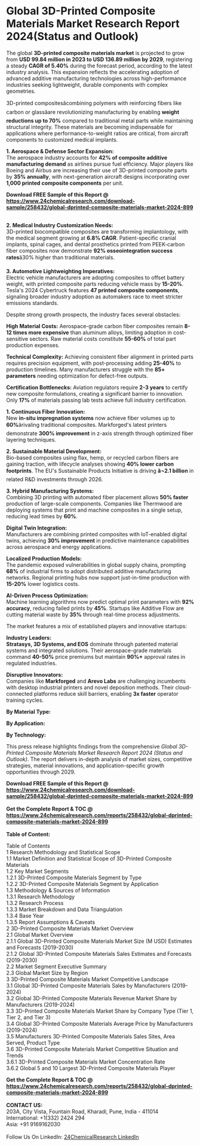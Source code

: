 <h1>Global 3D-Printed Composite Materials Market Research Report 2024(Status and Outlook)</h1><p>The global <strong>3D-printed composite materials market</strong> is projected to grow from <strong>USD 99.84 million in 2023 to USD 136.89 million by 2029</strong>, registering a steady <strong>CAGR of 5.40%</strong> during the forecast period, according to the latest industry analysis. This expansion reflects the accelerating adoption of advanced additive manufacturing technologies across high-performance industries seeking lightweight, durable components with complex geometries.</p><p>3D-printed compositesâcombining polymers with reinforcing fibers like carbon or glassâare revolutionizing manufacturing by enabling <strong>weight reductions up to 70%</strong> compared to traditional metal parts while maintaining structural integrity. These materials are becoming indispensable for applications where performance-to-weight ratios are critical, from aircraft components to customized medical implants.</p><p><strong>1. Aerospace &amp; Defense Sector Expansion:</strong><br>
The aerospace industry accounts for <strong>42% of composite additive manufacturing demand</strong> as airlines pursue fuel efficiency. Major players like Boeing and Airbus are increasing their use of 3D-printed composite parts by <strong>35% annually</strong>, with next-generation aircraft designs incorporating over <strong>1,000 printed composite components</strong> per unit.</p><div><b>Download FREE Sample of this Report @ 
            <a href="https://www.24chemicalresearch.com/download-sample/258432/global-dprinted-composite-materials-market-2024-899">
            https://www.24chemicalresearch.com/download-sample/258432/global-dprinted-composite-materials-market-2024-899</a></b></div><br><p><strong>2. Medical Industry Customization Needs:</strong><br>
3D-printed biocompatible composites are transforming implantology, with the medical segment growing at <strong>6.8% CAGR</strong>. Patient-specific cranial implants, spinal cages, and dental prosthetics printed from PEEK-carbon fiber composites now demonstrate <strong>92% osseointegration success rates</strong>â30% higher than traditional materials.</p><p><strong>3. Automotive Lightweighting Imperatives:</strong><br>
Electric vehicle manufacturers are adopting composites to offset battery weight, with printed composite parts reducing vehicle mass by <strong>15-20%</strong>. Tesla's 2024 Cybertruck features <strong>47 printed composite components</strong>, signaling broader industry adoption as automakers race to meet stricter emissions standards.</p><p>Despite strong growth prospects, the industry faces several obstacles:</p><p><strong>High Material Costs:</strong> Aerospace-grade carbon fiber composites remain <strong>8-12 times more expensive</strong> than aluminum alloys, limiting adoption in cost-sensitive sectors. Raw material costs constitute <strong>55-60%</strong> of total part production expenses.</p><p><strong>Technical Complexity:</strong> Achieving consistent fiber alignment in printed parts requires precision equipment, with post-processing adding <strong>25-40%</strong> to production timelines. Many manufacturers struggle with the <strong>85+ parameters</strong> needing optimization for defect-free outputs.</p><p><strong>Certification Bottlenecks:</strong> Aviation regulators require <strong>2-3 years</strong> to certify new composite formulations, creating a significant barrier to innovation. Only <strong>17%</strong> of materials passing lab tests achieve full industry certification.</p><p><strong>1. Continuous Fiber Innovation:</strong><br>
New <strong>in-situ impregnation systems</strong> now achieve fiber volumes up to <strong>60%</strong>ârivaling traditional composites. Markforged's latest printers demonstrate <strong>300% improvement</strong> in z-axis strength through optimized fiber layering techniques.</p><p><strong>2. Sustainable Material Development:</strong><br>
Bio-based composites using flax, hemp, or recycled carbon fibers are gaining traction, with lifecycle analyses showing <strong>40% lower carbon footprints</strong>. The EU's Sustainable Products Initiative is driving <strong>â¬2.1 billion</strong> in related R&amp;D investments through 2026.</p><p><strong>3. Hybrid Manufacturing Systems:</strong><br>
Combining 3D printing with automated fiber placement allows <strong>50% faster</strong> production of large-scale components. Companies like Thermwood are deploying systems that print and machine composites in a single setup, reducing lead times by <strong>60%</strong>.</p><p><strong>Digital Twin Integration:</strong><br>
    Manufacturers are combining printed composites with IoT-enabled digital twins, achieving <strong>30% improvement</strong> in predictive maintenance capabilities across aerospace and energy applications.</p><p><strong>Localized Production Models:</strong><br>
    The pandemic exposed vulnerabilities in global supply chains, prompting <strong>68%</strong> of industrial firms to adopt distributed additive manufacturing networks. Regional printing hubs now support just-in-time production with <strong>15-20%</strong> lower logistics costs.</p><p><strong>AI-Driven Process Optimization:</strong><br>
    Machine learning algorithms now predict optimal print parameters with <strong>92% accuracy</strong>, reducing failed prints by <strong>45%</strong>. Startups like Additive Flow are cutting material waste by <strong>35%</strong> through real-time process adjustments.</p><p>The market features a mix of established players and innovative startups:</p><p><strong>Industry Leaders:</strong><br>
<strong>Stratasys, 3D Systems, and EOS</strong> dominate through patented material systems and integrated solutions. Their aerospace-grade materials command <strong>40-50%</strong> price premiums but maintain <strong>90%+</strong> approval rates in regulated industries.</p><p><strong>Disruptive Innovators:</strong><br>
Companies like <strong>Markforged</strong> and <strong>Arevo Labs</strong> are challenging incumbents with desktop industrial printers and novel deposition methods. Their cloud-connected platforms reduce skill barriers, enabling <strong>3x faster</strong> operator training cycles.</p><p><strong>By Material Type:</strong></p><p><strong>By Application:</strong></p><p><strong>By Technology:</strong></p><p>This press release highlights findings from the comprehensive <em>Global 3D-Printed Composite Materials Market Research Report 2024 (Status and Outlook)</em>. The report delivers in-depth analysis of market sizes, competitive strategies, material innovations, and application-specific growth opportunities through 2029.</p><div><b>Download FREE Sample of this Report @ 
            <a href="https://www.24chemicalresearch.com/download-sample/258432/global-dprinted-composite-materials-market-2024-899">
            https://www.24chemicalresearch.com/download-sample/258432/global-dprinted-composite-materials-market-2024-899</a></b></div><br><div><b>Get the Complete Report & TOC @ 
            <a href="https://www.24chemicalresearch.com/reports/258432/global-dprinted-composite-materials-market-2024-899">
            https://www.24chemicalresearch.com/reports/258432/global-dprinted-composite-materials-market-2024-899</a></b></div><br>
            <b>Table of Content:</b><p>Table of Contents<br />
1 Research Methodology and Statistical Scope<br />
1.1 Market Definition and Statistical Scope of 3D-Printed Composite Materials<br />
1.2 Key Market Segments<br />
1.2.1 3D-Printed Composite Materials Segment by Type<br />
1.2.2 3D-Printed Composite Materials Segment by Application<br />
1.3 Methodology & Sources of Information<br />
1.3.1 Research Methodology<br />
1.3.2 Research Process<br />
1.3.3 Market Breakdown and Data Triangulation<br />
1.3.4 Base Year<br />
1.3.5 Report Assumptions & Caveats<br />
2 3D-Printed Composite Materials Market Overview<br />
2.1 Global Market Overview<br />
2.1.1 Global 3D-Printed Composite Materials Market Size (M USD) Estimates and Forecasts (2019-2030)<br />
2.1.2 Global 3D-Printed Composite Materials Sales Estimates and Forecasts (2019-2030)<br />
2.2 Market Segment Executive Summary<br />
2.3 Global Market Size by Region<br />
3 3D-Printed Composite Materials Market Competitive Landscape<br />
3.1 Global 3D-Printed Composite Materials Sales by Manufacturers (2019-2024)<br />
3.2 Global 3D-Printed Composite Materials Revenue Market Share by Manufacturers (2019-2024)<br />
3.3 3D-Printed Composite Materials Market Share by Company Type (Tier 1, Tier 2, and Tier 3)<br />
3.4 Global 3D-Printed Composite Materials Average Price by Manufacturers (2019-2024)<br />
3.5 Manufacturers 3D-Printed Composite Materials Sales Sites, Area Served, Product Type<br />
3.6 3D-Printed Composite Materials Market Competitive Situation and Trends<br />
3.6.1 3D-Printed Composite Materials Market Concentration Rate<br />
3.6.2 Global 5 and 10 Largest 3D-Printed Composite Materials Player</p><div><b>Get the Complete Report & TOC @ 
            <a href="https://www.24chemicalresearch.com/reports/258432/global-dprinted-composite-materials-market-2024-899">
            https://www.24chemicalresearch.com/reports/258432/global-dprinted-composite-materials-market-2024-899</a></b></div><br><b>CONTACT US:</b><br>
            203A, City Vista, Fountain Road, Kharadi, Pune, India - 411014<br>
            International: +1(332) 2424 294<br>
            Asia: +91 9169162030 <br><br>
            Follow Us On LinkedIn: <a href="https://www.linkedin.com/company/24chemicalresearch/">24ChemicalResearch LinkedIn</a>